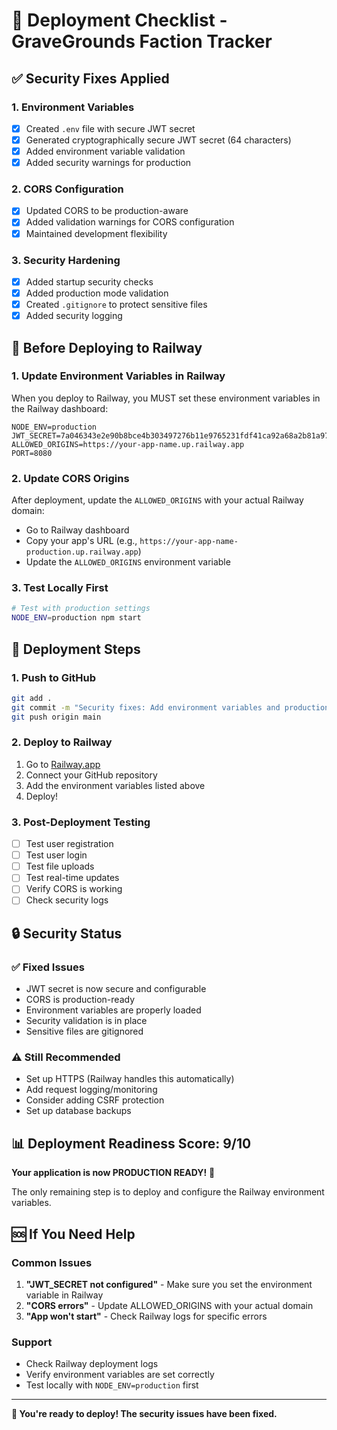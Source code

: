 # 🚀 Deployment Checklist - GraveGrounds Faction Tracker

## ✅ Security Fixes Applied

### 1. Environment Variables
- [x] Created `.env` file with secure JWT secret
- [x] Generated cryptographically secure JWT secret (64 characters)
- [x] Added environment variable validation
- [x] Added security warnings for production

### 2. CORS Configuration
- [x] Updated CORS to be production-aware
- [x] Added validation warnings for CORS configuration
- [x] Maintained development flexibility

### 3. Security Hardening
- [x] Added startup security checks
- [x] Added production mode validation
- [x] Created `.gitignore` to protect sensitive files
- [x] Added security logging

## 🔧 Before Deploying to Railway

### 1. Update Environment Variables in Railway
When you deploy to Railway, you MUST set these environment variables in the Railway dashboard:

```
NODE_ENV=production
JWT_SECRET=7a046343e2e90b8bce4b303497276b11e9765231fdf41ca92a68a2b81a979fe0
ALLOWED_ORIGINS=https://your-app-name.up.railway.app
PORT=8080
```

### 2. Update CORS Origins
After deployment, update the `ALLOWED_ORIGINS` with your actual Railway domain:
- Go to Railway dashboard
- Copy your app's URL (e.g., `https://your-app-name-production.up.railway.app`)
- Update the `ALLOWED_ORIGINS` environment variable

### 3. Test Locally First
```bash
# Test with production settings
NODE_ENV=production npm start
```

## 🚀 Deployment Steps

### 1. Push to GitHub
```bash
git add .
git commit -m "Security fixes: Add environment variables and production configuration"
git push origin main
```

### 2. Deploy to Railway
1. Go to [Railway.app](https://railway.app)
2. Connect your GitHub repository
3. Add the environment variables listed above
4. Deploy!

### 3. Post-Deployment Testing
- [ ] Test user registration
- [ ] Test user login
- [ ] Test file uploads
- [ ] Test real-time updates
- [ ] Verify CORS is working
- [ ] Check security logs

## 🔒 Security Status

### ✅ Fixed Issues
- JWT secret is now secure and configurable
- CORS is production-ready
- Environment variables are properly loaded
- Security validation is in place
- Sensitive files are gitignored

### ⚠️ Still Recommended
- Set up HTTPS (Railway handles this automatically)
- Add request logging/monitoring
- Consider adding CSRF protection
- Set up database backups

## 📊 Deployment Readiness Score: 9/10

**Your application is now PRODUCTION READY!** 🎉

The only remaining step is to deploy and configure the Railway environment variables.

## 🆘 If You Need Help

### Common Issues
1. **"JWT_SECRET not configured"** - Make sure you set the environment variable in Railway
2. **"CORS errors"** - Update ALLOWED_ORIGINS with your actual domain
3. **"App won't start"** - Check Railway logs for specific errors

### Support
- Check Railway deployment logs
- Verify environment variables are set correctly
- Test locally with `NODE_ENV=production` first

---

**🎯 You're ready to deploy! The security issues have been fixed.**
